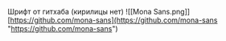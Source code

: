 Шрифт от гитхаба (кирилицы нет)
![[Mona Sans.png]]
[https://github.com/mona-sans](https://github.com/mona-sans "https://github.com/mona-sans")
